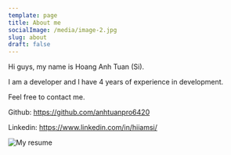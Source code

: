 ```yaml
---
template: page
title: About me
socialImage: /media/image-2.jpg
slug: about
draft: false
---
```

Hi guys, my name is Hoang Anh Tuan (Si).

I am a developer and I have 4 years of experience in development.

Feel free to contact me.

Github: <https://github.com/anhtuanpro6420>

Linkedin: <https://www.linkedin.com/in/hiiamsi/>

![My resume](/media/people-working-on-front-of-laptop-until-late-night-vector-10122595.jpg "My resume")